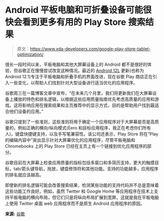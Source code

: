 # Android 平板电脑和可折叠设备可能很快会看到更多有用的 Play Store 搜索结果

> 原文：<https://www.xda-developers.com/google-play-store-tablet-optimization/>

很长一段时间以来，平板电脑和其他大屏幕设备上的 Android 都不是很好的体验，但谷歌正在慢慢尝试改变这种情况。最近的 [Android 12L](https://www.xda-developers.com/android-12l/) 更新(也称为 Android 12.1)专注于平板电脑和折叠手机的界面改进，现在谷歌 Play 商店正在引入一些变化，以帮助人们找到针对大型设备进行适当优化的应用程序。

谷歌周三在一篇博客文章中宣布，“在未来几个月里，我们将更新我们在大屏幕设备上播放的特色和排名逻辑，以根据这些应用质量指南优先考虑高质量的应用和游戏。这将影响应用在搜索结果和主页推荐中的显示方式，目的是帮助用户找到最适合他们设备的应用。”

谷歌只提到了一些准则，这些准则将用于确定一个应用程序对于大屏幕是否是高质量的，例如正确的横向/纵向模式(Eero 和目标应用程序，我正在考虑你们所有人)，键盘快捷键支持，以及手写笔兼容性。该公司还表示，Play Store 将在“Play 的编辑内容中”突出显示针对大屏幕优化的应用程序，尽管平板电脑和 Chromebooks 上的 Play Store 已经在主页上有一个链接到优化应用程序的部分。

谷歌目前在大屏幕上检查应用质量的指标包括多窗口和多简历支持，更大的触摸目标，tab/箭头键导航，拖放，键盘修饰符和其他功能。支持的功能越多，应用程序的排名就应该越高。

即使新的排名逻辑可能会改善搜索结果，检测某些功能的支持代码并不总是意味着这些功能工作良好。例如，虽然 Twitter 和 Google Home 等应用程序在技术上支持平板电脑的横向布局，但它们只是将纵向布局扩展到宽屏。这就是我在平板电脑上使用 Twitter 桌面 web 应用程序而不是原生 Android 应用程序的原因。

**来源:** [谷歌](https://android-developers.googleblog.com/2022/03/helping-users-discover-quality-apps-on.html)